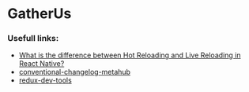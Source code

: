# GatherUs


### Usefull links:

* [What is the difference between Hot Reloading and Live Reloading in React Native?](https://stackoverflow.com/questions/41428954/what-is-the-difference-between-hot-reloading-and-live-reloading-in-react-native)
* [conventional-changelog-metahub](https://github.com/pvdlg/conventional-changelog-metahub)
* [redux-dev-tools](https://github.com/jhen0409/react-native-debugger/blob/master/docs/redux-devtools-integration.md)